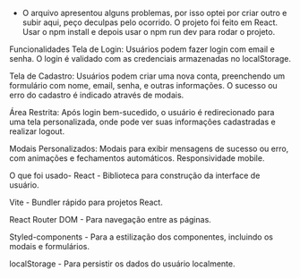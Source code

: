 - O arquivo apresentou alguns problemas, por isso optei por criar outro e subir aqui, peço deculpas pelo ocorrido.
O projeto foi feito em React. Usar o npm install e depois usar o npm run dev para rodar o projeto.

Funcionalidades
Tela de Login: Usuários podem fazer login com email e senha. O login é validado com as credenciais armazenadas no localStorage.

Tela de Cadastro: Usuários podem criar uma nova conta, preenchendo um formulário com nome, email, senha, e outras informações. O sucesso ou erro do cadastro é indicado através de modais.

Área Restrita: Após login bem-sucedido, o usuário é redirecionado para uma tela personalizada, onde pode ver suas informações cadastradas e realizar logout.

Modais Personalizados: Modais para exibir mensagens de sucesso ou erro, com animações e fechamentos automáticos.
Responsividade mobile.


O que foi usado- 
React - Biblioteca para construção da interface de usuário.

Vite - Bundler rápido para projetos React.

React Router DOM - Para navegação entre as páginas.

Styled-components - Para a estilização dos componentes, incluindo os modais e formulários.

localStorage - Para persistir os dados do usuário localmente.

